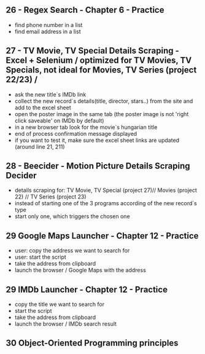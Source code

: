 ## 26 - Regex Search - Chapter 6 - Practice
- find phone number in a list
- find email address in a list

## 27 - TV Movie, TV Special Details Scraping - Excel + Selenium / optimized for TV Movies, TV Specials, not ideal for Movies, TV Series (project 22/23) /
- ask the new title`s IMDb link
- collect the new record`s details(title, director, stars..) from the site and add to the excel sheet
- open the poster image in the same tab (the poster image is not 'right click saveable' on IMDb by default)
- in a new browser tab look for the movie`s hungarian title
- end of process confirmation message displayed
- if you want to test it, make sure the excel sheet links are updated (around line 21, 211)

## 28 - Beecider - Motion Picture Details Scraping Decider
- details scraping for: TV Movie, TV Special (project 27)// Movies (project 22) // TV Series (project 23)
- instead of starting one of the 3 programs according of the new record`s type
- start only one, which triggers the chosen one

## 29 Google Maps Launcher - Chapter 12 - Practice
- user: copy the address we want to search for
- user: start the script
- take the address from clipboard
- launch the browser / Google Maps with the address

## 29 IMDb Launcher - Chapter 12 - Practice
- copy the title we want to search for
- start the script
- take the address from clipboard
- launch the browser / IMDb search result

## 30 Object-Oriented Programming principles
